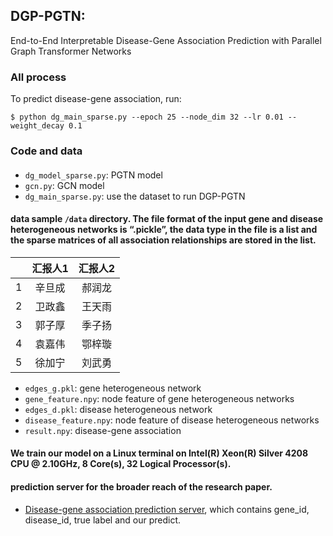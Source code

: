 ## DGP-PGTN:
End-to-End Interpretable Disease-Gene Association Prediction with Parallel Graph Transformer Networks

### All process

To predict disease-gene association, run:
```
$ python dg_main_sparse.py --epoch 25 --node_dim 32 --lr 0.01 --weight_decay 0.1
```

### Code and data

#### 
- `dg_model_sparse.py`: PGTN model
- `gcn.py`: GCN model
- `dg_main_sparse.py`: use the dataset to run DGP-PGTN


#### data sample `/data` directory.  The file format of the input gene and disease heterogeneous networks is “.pickle”, the data type in the file is a list and the sparse matrices of all association relationships are stored in the list.


|  | 汇报人1 |   汇报人2 |
| :-------------: | :----------: |:------------: |
| 1 |  辛旦成 | 郝润龙 |
| 2 |    卫政鑫   |     王天雨     |
| 3|   郭子厚   |   季子扬       |
| 4|  袁嘉伟   |   鄂梓璇   |
| 5|   徐加宁  |   刘武勇      |

- `edges_g.pkl`: gene heterogeneous network
- `gene_feature.npy`: node feature of gene heterogeneous networks
- `edges_d.pkl`: disease heterogeneous network
- `disease_feature.npy`: node feature of disease heterogeneous networks
- `result.npy`: disease-gene association

#### We train our model on a Linux terminal on Intel(R) Xeon(R) Silver 4208 CPU @ 2.10GHz, 8 Core(s), 32 Logical Processor(s).

#### prediction server for the broader reach of the research paper. 
- [Disease-gene association prediction server](http://nefunlp.cn/), which contains gene_id, disease_id, true label and our predict.
